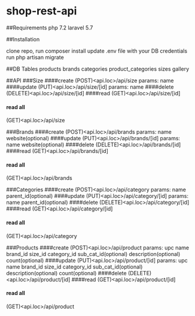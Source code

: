 # shop-rest-api

##Requirements
php 7.2
laravel 5.7

##Installation

clone repo,
run composer install
update .env file with your DB credentials
run php artisan migrate

##DB Tables
products
brands
categories
product_categories
sizes
gallery

##API
###Size
####create
(POST)<api.loc>/api/size
params: 
    name
####update
(PUT)<api.loc>/api/size/[id]
params: 
    name
####delete
(DELETE)<api.loc>/api/size/[id]
####read
(GET)<api.loc>/api/size/[id]
#### read all
(GET)<api.loc>/api/size

###Brands
####create
(POST)<api.loc>/api/brands
params: 
    name
    website(optional)
####update
(PUT)<api.loc>/api/brands/[id]
params: 
    name
    website(optional)
####delete
(DELETE)<api.loc>/api/brands/[id]
####read
(GET)<api.loc>/api/brands/[id]
#### read all
(GET)<api.loc>/api/brands

###Categories
####create
(POST)<api.loc>/api/category
params: 
    name
    parent_id(optional)
####update
(PUT)<api.loc>/api/category/[id]
params: 
    name
    parent_id(optional)
####delete
(DELETE)<api.loc>/api/category/[id]
####read
(GET)<api.loc>/api/category/[id]
#### read all
(GET)<api.loc>/api/category


###Products
####create
(POST)<api.loc>/api/product
params: 
    upc
    name
    brand_id
    size_id
    category_id
    sub_cat_id(optional)
    description(optional)
    count(optional)
####update
(PUT)<api.loc>/api/product/[id]
params: 
    upc
        name
        brand_id
        size_id
        category_id
        sub_cat_id(optional)
        description(optional)
        count(optional)
####delete
(DELETE)<api.loc>/api/product/[id]
####read
(GET)<api.loc>/api/product/[id]
#### read all
(GET)<api.loc>/api/product